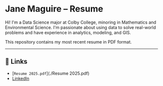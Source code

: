 # Jane Maguire – Resume

Hi! I'm a Data Science major at Colby College, minoring in Mathematics and Environmental Science. I'm passionate about using data to solve real-world problems and have experience in analytics, modeling, and GIS. 

This repository contains my most recent resume in PDF format.

---

## 🔗 Links

- [`Resume 2025.pdf`](./Resume 2025.pdf)
- [LinkedIn](https://www.linkedin.com/in/jane-maguire-9624b8291/)
